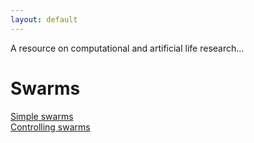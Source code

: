 ```yaml
---
layout: default
---
```


A resource on computational and artificial life research...

# [](#swarms)Swarms

[Simple swarms](simple-swarms)  
[Controlling swarms](controlling-swarms)  



